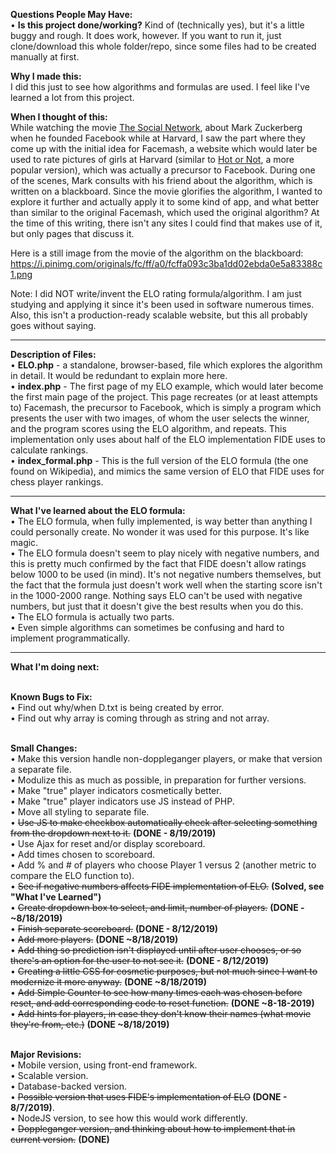 <strong>Questions People May Have:</strong><br />
• <strong>Is this project done/working?</strong> Kind of (technically yes), but it's a little buggy and rough.  It does work, however.  If you want to run it, just clone/download this whole folder/repo, since some files had to be created manually at first.<br/>

<strong>Why I made this:</strong><br />
I did this just to see how algorithms and formulas are used.  I feel like I've learned a lot from this project.

<strong>When I thought of this:</strong><br />
While watching the movie <a href="https://www.imdb.com/title/tt1285016/">The Social Network</a>, about Mark Zuckerberg when he founded Facebook while at Harvard, I saw the part where they come up with the initial idea for Facemash, a website which would later be used to rate pictures of girls at Harvard (similar to <a href="https://en.wikipedia.org/wiki/Hot_or_Not">Hot or Not</a>, a more popular version), which was actually a precursor to Facebook.  During one of the scenes, Mark consults with his friend about the algorithm, which is written on a blackboard.  Since the movie glorifies the algorithm, I wanted to explore it further and actually apply it to some kind of app, and what better than similar to the original Facemash, which used the original algorithm?  At the time of this writing, there isn't any sites I could find that makes use of it, but only pages that discuss it.

Here is a still image from the movie of the algorithm on the blackboard: https://i.pinimg.com/originals/fc/ff/a0/fcffa093c3ba1dd02ebda0e5a83388c1.png

Note:  I did NOT write/invent the ELO rating formula/algorithm.  I am just studying and applying it since it's been used in software numerous times.  Also, this isn't a production-ready scalable website, but this all probably goes without saying.

<hr>

<strong>Description of Files:</strong><br />
• <strong>ELO.php</strong> - a standalone, browser-based, file which explores the algorithm in detail.  It would be redundant to explain more here.<br />
• <strong>index.php</strong> - The first page of my ELO example, which would later become the first main page of the project.  This page recreates (or at least attempts to) Facemash, the precursor to Facebook, which is simply a program which presents the user with two images, of whom the user selects the winner, and the program scores using the ELO algorithm, and repeats.  This implementation only uses about half of the ELO implementation FIDE uses to calculate rankings.<br/>
• <strong>index_formal.php</strong> - This is the full version of the ELO formula (the one found on Wikipedia), and mimics the same version of ELO that FIDE uses for chess player rankings.<br/>

<hr>

<strong>What I've learned about the ELO formula:</strong><br/>
• The ELO formula, when fully implemented, is way better than anything I could personally create.  No wonder it was used for this purpose.  It's like magic.<br/>
• The ELO formula doesn't seem to play nicely with negative numbers, and this is pretty much confirmed by the fact that FIDE doesn't allow ratings below 1000 to be used (in mind).  It's not negative numbers themselves, but the fact that the formula just doesn't work well when the starting score isn't in the 1000-2000 range.  Nothing says ELO can't be used with negative numbers, but just that it doesn't give the best results when you do this.<br />
• The ELO formula is actually two parts.<br />
• Even simple algorithms can sometimes be confusing and hard to implement programmatically.

<hr>

<strong>What I'm doing next:</strong><br />

<br/><strong>Known Bugs to Fix:</strong><br/>
• Find out why/when D.txt is being created by error.<br/>
• Find out why array is coming through as string and not array.<br/>

<br/><strong>Small Changes:</strong><br/>
• Make this version handle non-doppleganger players, or make that version a separate file.<br/>
• Modulize this as much as possible, in preparation for further versions.<br/>
• Make "true" player indicators cosmetically better.<br/>
• Make "true" player indicators use JS instead of PHP.<br/>
• Move all styling to separate file.<br/>
• <strike>Use JS to make checkbox automatically check after selecting something from the dropdown next to it.</strike> <strong>(DONE - 8/19/2019)</strong><br/>
• Use Ajax for reset and/or display scoreboard.<br/>
• Add times chosen to scoreboard.<br/>
• Add % and # of players who choose Player 1 versus 2 (another metric to compare the ELO function to).<br/>
• <strike>See if negative numbers affects FIDE implementation of ELO.</strike> <strong>(Solved, see "What I've Learned")</strong><br/>
• <strike>Create dropdown box to select, and limit, number of players.</strike> <strong>(DONE - ~8/18/2019)</strong><br />
• <strike>Finish separate scoreboard.</strike> <strong>(DONE - 8/12/2019)</strong><br />
• <strike>Add more players.</strike> <strong>(DONE ~8/18/2019)</strong><br />
• <strike>Add thing so prediction isn't displayed until after user chooses, or so there's an option for the user to not see it.</strike> <strong>(DONE - 8/12/2019)</strong><br/>
• <strike>Creating a little CSS for cosmetic purposes, but not much since I want to modernize it more anyway.</strike> <strong>(DONE ~8/18/2019)</strong><br />
• <strike>Add Simple Counter to see how many times each was chosen before reset, and add corresponding code to reset function.</strike> <strong>(DONE ~8-18-2019)</strong><br/>
• <strike>Add hints for players, in case they don't know their names (what movie they're from, etc.)</strike> <strong>(DONE ~8/18/2019)</strong><br/>

<br/><strong>Major Revisions:</strong><br/>
• Mobile version, using front-end framework.<br/>
• Scalable version.<br/>
• Database-backed version.<br/>
• <strike>Possible version that uses FIDE's implementation of ELO</strike><strong> (DONE - 8/7/2019)</strong>.<br />
• NodeJS version, to see how this would work differently.<br />
• <strike>Doppleganger version, and thinking about how to implement that in current version.</strike> <strong>(DONE)</strong><br/>
<br />
